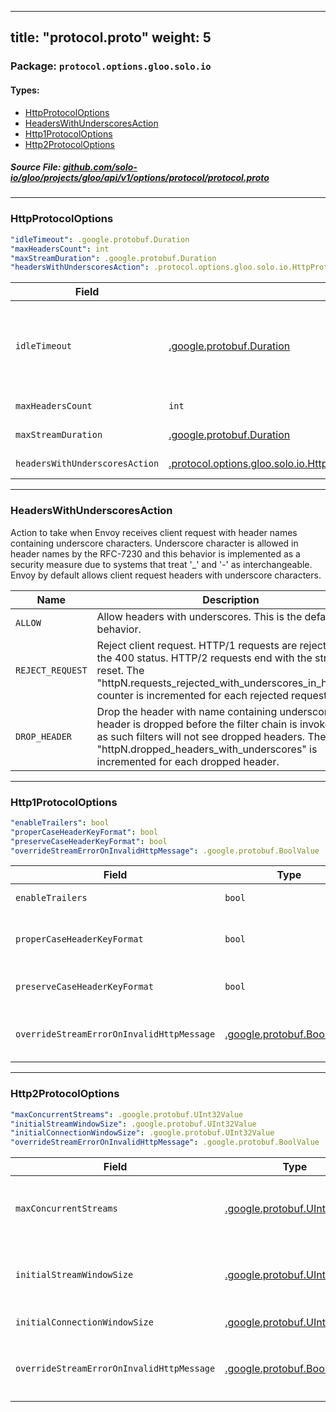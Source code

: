 
---
title: "protocol.proto"
weight: 5
---

<!-- Code generated by solo-kit. DO NOT EDIT. -->


### Package: `protocol.options.gloo.solo.io` 
#### Types:


- [HttpProtocolOptions](#httpprotocoloptions)
- [HeadersWithUnderscoresAction](#headerswithunderscoresaction)
- [Http1ProtocolOptions](#http1protocoloptions)
- [Http2ProtocolOptions](#http2protocoloptions)
  



##### Source File: [github.com/solo-io/gloo/projects/gloo/api/v1/options/protocol/protocol.proto](https://github.com/solo-io/gloo/blob/main/projects/gloo/api/v1/options/protocol/protocol.proto)





---
### HttpProtocolOptions



```yaml
"idleTimeout": .google.protobuf.Duration
"maxHeadersCount": int
"maxStreamDuration": .google.protobuf.Duration
"headersWithUnderscoresAction": .protocol.options.gloo.solo.io.HttpProtocolOptions.HeadersWithUnderscoresAction

```

| Field | Type | Description |
| ----- | ---- | ----------- | 
| `idleTimeout` | [.google.protobuf.Duration](https://developers.google.com/protocol-buffers/docs/reference/csharp/class/google/protobuf/well-known-types/duration) | The idle timeout for connections. The idle timeout is defined as the period in which there are no active requests. When the idle timeout is reached the connection will be closed. If the connection is an HTTP/2 downstream connection a drain sequence will occur prior to closing the connection, see :ref:`drain_timeout <envoy_api_field_extensions.filters.network.http_connection_manager.v3.HttpConnectionManager.drain_timeout>`. Note that request based timeouts mean that HTTP/2 PINGs will not keep the connection alive. If not specified, this defaults to 1 hour. To disable idle timeouts explicitly set this to 0. .. warning:: Disabling this timeout has a highly likelihood of yielding connection leaks due to lost TCP FIN packets, etc. |
| `maxHeadersCount` | `int` | The maximum number of headers. If unconfigured, the default maximum number of request headers allowed is 100. Requests that exceed this limit will receive a 431 response for HTTP/1.x and cause a stream reset for HTTP/2. |
| `maxStreamDuration` | [.google.protobuf.Duration](https://developers.google.com/protocol-buffers/docs/reference/csharp/class/google/protobuf/well-known-types/duration) | Total duration to keep alive an HTTP request/response stream. If the time limit is reached the stream will be reset independent of any other timeouts. If not specified, this value is not set. |
| `headersWithUnderscoresAction` | [.protocol.options.gloo.solo.io.HttpProtocolOptions.HeadersWithUnderscoresAction](../protocol.proto.sk/#headerswithunderscoresaction) | Action to take when a client request with a header name containing underscore characters is received. If this setting is not specified, the value defaults to ALLOW. Note: upstream responses are not affected by this setting. |




---
### HeadersWithUnderscoresAction

 
Action to take when Envoy receives client request with header names containing underscore
characters.
Underscore character is allowed in header names by the RFC-7230 and this behavior is implemented
as a security measure due to systems that treat '_' and '-' as interchangeable. Envoy by default allows client request headers with underscore
characters.

| Name | Description |
| ----- | ----------- | 
| `ALLOW` | Allow headers with underscores. This is the default behavior. |
| `REJECT_REQUEST` | Reject client request. HTTP/1 requests are rejected with the 400 status. HTTP/2 requests end with the stream reset. The "httpN.requests_rejected_with_underscores_in_headers" counter is incremented for each rejected request. |
| `DROP_HEADER` | Drop the header with name containing underscores. The header is dropped before the filter chain is invoked and as such filters will not see dropped headers. The "httpN.dropped_headers_with_underscores" is incremented for each dropped header. |




---
### Http1ProtocolOptions



```yaml
"enableTrailers": bool
"properCaseHeaderKeyFormat": bool
"preserveCaseHeaderKeyFormat": bool
"overrideStreamErrorOnInvalidHttpMessage": .google.protobuf.BoolValue

```

| Field | Type | Description |
| ----- | ---- | ----------- | 
| `enableTrailers` | `bool` | Enables trailers for HTTP/1. By default the HTTP/1 codec drops proxied trailers. Note: Trailers must also be enabled at the gateway level in order for this option to take effect. |
| `properCaseHeaderKeyFormat` | `bool` | Formats the RESPONSE HEADER by proper casing words: the first character and any character following a special character will be capitalized if it's an alpha character. For example, "content-type" becomes "Content-Type", and "foo$b#$are" becomes "Foo$B#$Are". Note that while this results in most headers following conventional casing, certain headers are not covered. For example, the "TE" header will be formatted as "Te". Only one of `properCaseHeaderKeyFormat` or `preserveCaseHeaderKeyFormat` can be set. |
| `preserveCaseHeaderKeyFormat` | `bool` | Generates configuration for a stateful formatter extension that allows using received headers to affect the output of encoding headers. Specifically: preserving RESPONSE HEADER case during proxying. Only one of `preserveCaseHeaderKeyFormat` or `properCaseHeaderKeyFormat` can be set. |
| `overrideStreamErrorOnInvalidHttpMessage` | [.google.protobuf.BoolValue](https://developers.google.com/protocol-buffers/docs/reference/csharp/class/google/protobuf/well-known-types/bool-value) | Allows invalid HTTP messaging. When this option is false, then Envoy will terminate HTTP/1.1 connections upon receiving an invalid HTTP message. However, when this option is true, then Envoy will leave the HTTP/1.1 connection open where possible. If set, this overrides any HCM :ref:`stream_error_on_invalid_http_messaging <envoy_v3_api_field_extensions.filters.network.http_connection_manager.v3.HttpConnectionManager.stream_error_on_invalid_http_message>`. |




---
### Http2ProtocolOptions



```yaml
"maxConcurrentStreams": .google.protobuf.UInt32Value
"initialStreamWindowSize": .google.protobuf.UInt32Value
"initialConnectionWindowSize": .google.protobuf.UInt32Value
"overrideStreamErrorOnInvalidHttpMessage": .google.protobuf.BoolValue

```

| Field | Type | Description |
| ----- | ---- | ----------- | 
| `maxConcurrentStreams` | [.google.protobuf.UInt32Value](https://developers.google.com/protocol-buffers/docs/reference/csharp/class/google/protobuf/well-known-types/u-int-32-value) | `Maximum concurrent streams <https://httpwg.org/specs/rfc7540.html#rfc.section.5.1.2>`_ allowed for peer on one HTTP/2 connection. Valid values range from 1 to 2147483647 (2^31 - 1) and defaults to 2147483647. For upstream connections, this also limits how many streams Envoy will initiate concurrently on a single connection. If the limit is reached, Envoy may queue requests or establish additional connections (as allowed per circuit breaker limits). This acts as an upper bound: Envoy will lower the max concurrent streams allowed on a given connection based on upstream settings. Config dumps will reflect the configured upper bound, not the per-connection negotiated limits. |
| `initialStreamWindowSize` | [.google.protobuf.UInt32Value](https://developers.google.com/protocol-buffers/docs/reference/csharp/class/google/protobuf/well-known-types/u-int-32-value) | `Initial stream-level flow-control window <https://httpwg.org/specs/rfc7540.html#rfc.section.6.9.2>`_ size. Valid values range from 65535 (2^16 - 1, HTTP/2 default) to 2147483647 (2^31 - 1, HTTP/2 maximum) and defaults to 268435456 (256 * 1024 * 1024). NOTE: 65535 is the initial window size from HTTP/2 spec. We only support increasing the default window size now, so it's also the minimum. This field also acts as a soft limit on the number of bytes Envoy will buffer per-stream in the HTTP/2 codec buffers. Once the buffer reaches this pointer, watermark callbacks will fire to stop the flow of data to the codec buffers. |
| `initialConnectionWindowSize` | [.google.protobuf.UInt32Value](https://developers.google.com/protocol-buffers/docs/reference/csharp/class/google/protobuf/well-known-types/u-int-32-value) | Similar to *initial_stream_window_size*, but for connection-level flow-control window. Currently, this has the same minimum/maximum/default as *initial_stream_window_size*. |
| `overrideStreamErrorOnInvalidHttpMessage` | [.google.protobuf.BoolValue](https://developers.google.com/protocol-buffers/docs/reference/csharp/class/google/protobuf/well-known-types/bool-value) | Allows invalid HTTP messaging and headers. When this option is disabled (default), then the whole HTTP/2 connection is terminated upon receiving invalid HEADERS frame. However, when this option is enabled, only the offending stream is terminated. This overrides any HCM :ref:`stream_error_on_invalid_http_messaging <envoy_v3_api_field_extensions.filters.network.http_connection_manager.v3.HttpConnectionManager.stream_error_on_invalid_http_message>` See `RFC7540, sec. 8.1 <https://datatracker.ietf.org/doc/html/rfc7540#section-8.1>`_ for details. |





<!-- Start of HubSpot Embed Code -->
<script type="text/javascript" id="hs-script-loader" async defer src="//js.hs-scripts.com/5130874.js"></script>
<!-- End of HubSpot Embed Code -->
